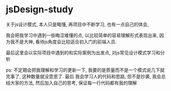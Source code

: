 # jsDesign-study
  关于js设计模式, 本人只是略懂, 再项目中不断学习, 也有一点自己的体会, 
  
  我会把我学习中遇到一些晦涩难懂的点, 以比较简单的容易理解形式表现出来, 
  因为我不是大神, 看待js角度会比较适合初入门的前端人员. 

  最后这里会以实际项目中遇到的和实际案例为出发点, 对js常见设计模式学习和分析
  
  ps: 不定期会把我理解和学习的更新一下, 我要的是质量而不是一个模式说几下就完事了, 这种数量就没意思了.
      最后 我会学习人的代码和思路, 但不是抄袭, 我会总结大家的方法, 然后加入自己的思考, 保证每一行代码都有我的理解
